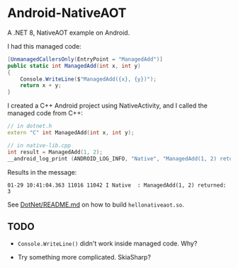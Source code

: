 # Android-NativeAOT

A .NET 8, NativeAOT example on Android.

I had this managed code:

```csharp
[UnmanagedCallersOnly(EntryPoint = "ManagedAdd")]
public static int ManagedAdd(int x, int y)
{
    Console.WriteLine($"ManagedAdd({x}, {y})");
    return x + y;
}
```

I created a C++ Android project using NativeActivity, and I called the managed
code from C++:

```c++
// in dotnet.h
extern "C" int ManagedAdd(int x, int y);

// in native-lib.cpp
int result = ManagedAdd(1, 2);
__android_log_print (ANDROID_LOG_INFO, "Native", "ManagedAdd(1, 2) returned: %i", result);
```

Results in the message:

```log
01-29 10:41:04.363 11016 11042 I Native  : ManagedAdd(1, 2) returned: 3
```

See [DotNet/README.md](DotNet/README.md) on how to build `hellonativeaot.so`.

## TODO

* `Console.WriteLine()` didn't work inside managed code. Why?

* Try something more complicated. SkiaSharp?
